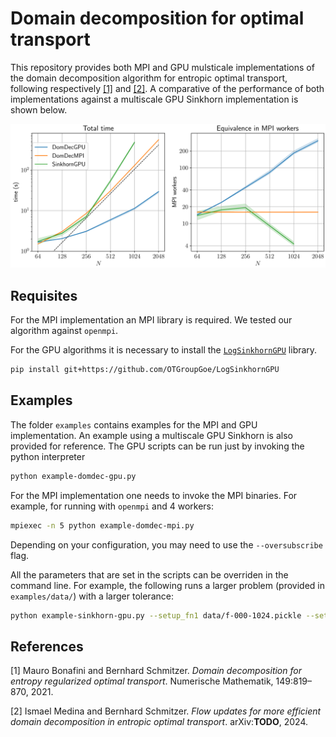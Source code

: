 # Domain decomposition for optimal transport

This repository provides both MPI and GPU mulsticale implementations of the domain decomposition algorithm for entropic optimal transport, following respectively [[1]](#1) and [[2]](#2). A comparative of the performance of both implementations against a multiscale GPU Sinkhorn implementation is shown below. 

![Benchmark of different algorithms](fig/benchmark-domdec-sinkhorn.png)

## Requisites

For the MPI implementation an MPI library is required. We tested our algorithm against `openmpi`.

For the GPU algorithms it is necessary to install the [`LogSinkhornGPU`](https://github.com/OTGroupGoe/LogSinkhornGPU) library. 

```bash
pip install git+https://github.com/OTGroupGoe/LogSinkhornGPU
```

## Examples

The folder `examples` contains examples for the MPI and GPU implementation. An example using a multiscale GPU Sinkhorn is also provided for reference. The GPU scripts can be run just by invoking the python interpreter

```bash
python example-domdec-gpu.py
```

For the MPI implementation one needs to invoke the MPI binaries. For example, for running with `openmpi` and 4 workers: 

```bash
mpiexec -n 5 python example-domdec-mpi.py
```
Depending on your configuration, you may need to use the `--oversubscribe` flag.

All the parameters that are set in the scripts can be overriden in the command line. For example, the following runs a larger problem (provided in `examples/data/`) with a larger tolerance:

```bash
python example-sinkhorn-gpu.py --setup_fn1 data/f-000-1024.pickle --setup_fn2 data/f-000-1024.pickle --sinkhorn_error 0.001
```



## References
<a id="1">[1]</a> 
Mauro Bonafini and Bernhard Schmitzer. *Domain decomposition for entropy  regularized optimal transport*. Numerische Mathematik, 149:819–870, 2021.

<a id="2">[2]</a>
Ismael Medina and Bernhard Schmitzer. *Flow updates for more efficient domain decomposition in entropic optimal transport*. arXiv:**TODO**, 2024.
